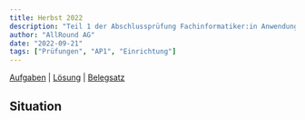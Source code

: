 ```yaml
---
title: Herbst 2022
description: "Teil 1 der Abschlussprüfung Fachinformatiker:in Anwendungsentwicklung"
author: "AllRound AG"
date: "2022-09-21"
tags: ["Prüfungen", "AP1", "Einrichtung"]
---
```


[Aufgaben](Herbst_2022_Teil1-Prufung_compressed.pdf) | [Lösung](Herbst_2022_Teil1-Prufung_LTAO2020.pdf) | [Belegsatz](Herbst_2022_Teil1-Prufung_Belegsatz.pdf)

## Situation